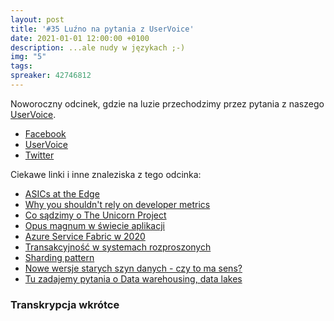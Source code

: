 ```yaml
---
layout: post
title: '#35 Luźno na pytania z UserVoice'
date: 2021-01-01 12:00:00 +0100
description: ...ale nudy w językach ;-)
img: "5"
tags:
spreaker: 42746812
---
```

Noworoczny odcinek, gdzie na luzie przechodzimy przez pytania z naszego [UserVoice](https://github.com/patoarchitekci/uservoice/issues).

- [Facebook](https://www.facebook.com/patoarchitekci/)
- [UserVoice](https://github.com/patoarchitekci/uservoice/issues)
- [Twitter](https://twitter.com/patoarchitekci)

Ciekawe linki i inne znaleziska z tego odcinka:

- [ASICs at the Edge](https://blog.cloudflare.com/asics-at-the-edge/)
- [Why you shouldn't rely on developer metrics](https://teamplify.com/blog/why-you-shouldnt-rely-on-developer-metrics/)
- [Co sądzimy o The Unicorn Project](https://github.com/patoarchitekci/uservoice/issues/1)
- [Opus magnum w świecie aplikacji](https://github.com/patoarchitekci/uservoice/issues/2)
- [Azure Service Fabric w 2020](https://github.com/patoarchitekci/uservoice/issues/16)
- [Transakcyjność w systemach rozproszonych](https://github.com/patoarchitekci/uservoice/issues/5)
- [Sharding pattern](https://docs.microsoft.com/en-us/azure/architecture/patterns/sharding)
- [Nowe wersje starych szyn danych - czy to ma sens?](https://github.com/patoarchitekci/uservoice/issues/6)
- [Tu zadajemy pytania o Data warehousing, data lakes](https://github.com/patoarchitekci/uservoice/issues/17)

### Transkrypcja wkrótce
